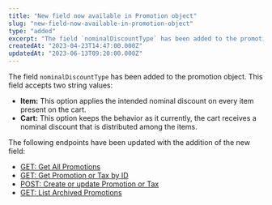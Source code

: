 ```yaml
---
title: "New field now available in Promotion object"
slug: "new-field-now-available-in-promotion-object"
type: "added"
excerpt: "The field `nominalDiscountType` has been added to the promotion object."
createdAt: "2023-04-23T14:47:00.000Z"
updatedAt: "2023-06-13T09:20:00.000Z"
---
```


The field `nominalDiscountType` has been added to the promotion object. This field accepts two string values:

- **Item:** This option applies the intended nominal discount on every item present on the cart.
- **Cart:** This option keeps the behavior as it currently, the cart receives a nominal discount that is distributed among the items.

The following endpoints have been updated with the addition of the new field:

- [GET: Get All Promotions](https://developers.vtex.com/docs/api-reference/promotions-and-taxes-api#get-/api/rnb/pvt/benefits/calculatorconfiguration)
- [GET: Get Promotion or Tax by ID](https://developers.vtex.com/docs/api-reference/promotions-and-taxes-api#get-/api/rnb/pvt/calculatorconfiguration/-idCalculatorConfiguration-)
- [POST: Create or update Promotion or Tax](https://developers.vtex.com/docs/api-reference/promotions-and-taxes-api#post-/api/rnb/pvt/calculatorconfiguration)
- [GET: List Archived Promotions](https://developers.vtex.com/docs/api-reference/promotions-and-taxes-api#get-/api/rnb/pvt/archive/benefits/calculatorConfiguration)
